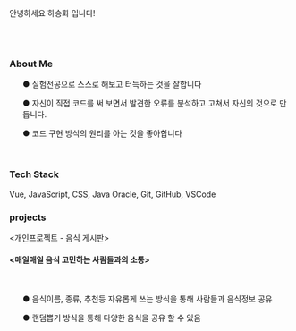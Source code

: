 
<div id="container">
<p>안녕하세요 하송화 입니다!</p>

</div>
  <br>
<br>



<h3>About Me</h3>
<ul>● 실험전공으로 스스로 해보고 터득하는 것을 잘합니다</ul>
<ul>● 자신이 직접 코드를 써 보면서 발견한 오류를 분석하고 고쳐서 자신의 것으로 만듭니다.</ul>
<ul>● 코드 구현 방식의 원리를 아는 것을 좋아합니다</ul>
<br>

<h3>Tech Stack</h3>
<div>Vue, JavaScript, CSS, Java Oracle, Git, GitHub, VSCode</div>

<h3>projects</h3>
<div>
  <개인프로젝트 - 음식 게시판>
<h4><매일매일 음식 고민하는 사람들과의 소통></h4>
</div>
<br>
<ul>● 음식이름, 종류, 추천등 자유롭게 쓰는 방식을 통해 사람들과 음식정보 공유</ul>
<ul>● 랜덤뽑기 방식을 통해 다양한 음식을 공유 할 수 있음</ul>


